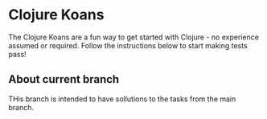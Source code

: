 # Clojure Koans

The Clojure Koans are a fun way to get started with Clojure - no experience
assumed or required. Follow the instructions below to start making tests pass!


## About current branch

THis branch is intended to have sollutions to the tasks from the main branch.


